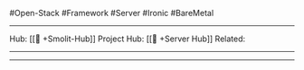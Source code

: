 #Open-Stack #Framework #Server #Ironic #BareMetal
___
Hub: [[🎯 +Smolit-Hub]]
Project Hub: [[🎯 +Server Hub]]
Related: 
___
___

